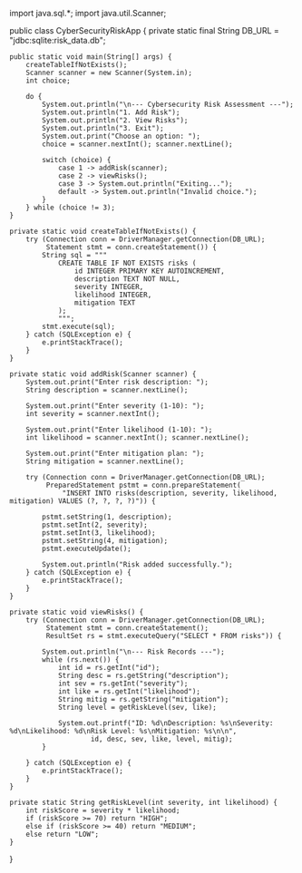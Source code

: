 import java.sql.*;
import java.util.Scanner;

public class CyberSecurityRiskApp {
    private static final String DB_URL = "jdbc:sqlite:risk_data.db";

    public static void main(String[] args) {
        createTableIfNotExists();
        Scanner scanner = new Scanner(System.in);
        int choice;

        do {
            System.out.println("\n--- Cybersecurity Risk Assessment ---");
            System.out.println("1. Add Risk");
            System.out.println("2. View Risks");
            System.out.println("3. Exit");
            System.out.print("Choose an option: ");
            choice = scanner.nextInt(); scanner.nextLine();

            switch (choice) {
                case 1 -> addRisk(scanner);
                case 2 -> viewRisks();
                case 3 -> System.out.println("Exiting...");
                default -> System.out.println("Invalid choice.");
            }
        } while (choice != 3);
    }

    private static void createTableIfNotExists() {
        try (Connection conn = DriverManager.getConnection(DB_URL);
             Statement stmt = conn.createStatement()) {
            String sql = """
                CREATE TABLE IF NOT EXISTS risks (
                    id INTEGER PRIMARY KEY AUTOINCREMENT,
                    description TEXT NOT NULL,
                    severity INTEGER,
                    likelihood INTEGER,
                    mitigation TEXT
                );
                """;
            stmt.execute(sql);
        } catch (SQLException e) {
            e.printStackTrace();
        }
    }

    private static void addRisk(Scanner scanner) {
        System.out.print("Enter risk description: ");
        String description = scanner.nextLine();

        System.out.print("Enter severity (1-10): ");
        int severity = scanner.nextInt();

        System.out.print("Enter likelihood (1-10): ");
        int likelihood = scanner.nextInt(); scanner.nextLine();

        System.out.print("Enter mitigation plan: ");
        String mitigation = scanner.nextLine();

        try (Connection conn = DriverManager.getConnection(DB_URL);
             PreparedStatement pstmt = conn.prepareStatement(
                 "INSERT INTO risks(description, severity, likelihood, mitigation) VALUES (?, ?, ?, ?)")) {

            pstmt.setString(1, description);
            pstmt.setInt(2, severity);
            pstmt.setInt(3, likelihood);
            pstmt.setString(4, mitigation);
            pstmt.executeUpdate();

            System.out.println("Risk added successfully.");
        } catch (SQLException e) {
            e.printStackTrace();
        }
    }

    private static void viewRisks() {
        try (Connection conn = DriverManager.getConnection(DB_URL);
             Statement stmt = conn.createStatement();
             ResultSet rs = stmt.executeQuery("SELECT * FROM risks")) {

            System.out.println("\n--- Risk Records ---");
            while (rs.next()) {
                int id = rs.getInt("id");
                String desc = rs.getString("description");
                int sev = rs.getInt("severity");
                int like = rs.getInt("likelihood");
                String mitig = rs.getString("mitigation");
                String level = getRiskLevel(sev, like);

                System.out.printf("ID: %d\nDescription: %s\nSeverity: %d\nLikelihood: %d\nRisk Level: %s\nMitigation: %s\n\n",
                        id, desc, sev, like, level, mitig);
            }

        } catch (SQLException e) {
            e.printStackTrace();
        }
    }

    private static String getRiskLevel(int severity, int likelihood) {
        int riskScore = severity * likelihood;
        if (riskScore >= 70) return "HIGH";
        else if (riskScore >= 40) return "MEDIUM";
        else return "LOW";
    }
}
